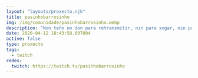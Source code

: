 ```yaml
---
layout: "layouts/proxecto.njk"
title: pasinhobarrosinho
img: /img/comunidade/pasinhobarrosinho.webp
description: "Non teño un don para retransmitir, nin para xogar, nin para falar, en resumo eu creo que non teño un don para nada ,asi que se eres coma min entra no streaming dalle follow e pasa o tempo con nos. Mil grazas por estar aqui\U0001F609"
date: 2020-04-12 18:43:58.697804
active: false
type: proxecto
tags:
  - twitch
redes:
  twitch: https://twitch.tv/pasinhobarrosinho
---
```


